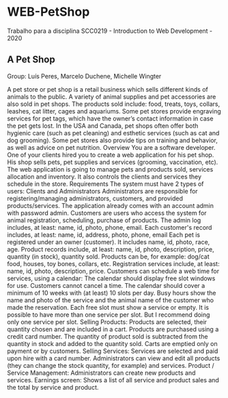 # WEB-PetShop
Trabalho para a disciplina SCC0219 - Introduction to Web Development - 2020

## A Pet Shop
Group:  Luís Peres, Marcelo Duchene, Michelle Wingter
   
A pet store or pet shop is a retail business which sells different kinds of animals to the public. A variety of animal supplies and pet accessories are also sold in pet shops. The products sold include: food, treats, toys, collars, leashes, cat litter, cages and aquariums. Some pet stores provide engraving services for pet tags, which have the owner’s contact information in case the pet gets lost.
In the USA and Canada, pet shops often offer both hygienic care (such as pet cleaning) and esthetic services (such as cat and dog grooming). Some pet stores also provide tips on training and behavior, as well as advice on pet nutrition.
Overview
You are a software developer. One of your clients hired you to create a web application for his pet shop. His shop sells pets, pet supplies and services (grooming, vaccination, etc). The web application is going to manage pets and products sold, services allocation and inventory. It also controls the clients and services they schedule in the store.
Requirements
The system must have 2 types of users: Clients and Administrators
Administrators are responsible for registering/managing administrators, customers, and provided products/services. The application already comes with an account admin with password admin.
Customers are users who access the system for animal registration, scheduling, purchase of products.
The admin log includes, at least: name, id, photo, phone, email.
Each customer's record includes, at least: name, id, address, photo, phone, email
Each pet is registered under an owner (customer). It includes name, id, photo, race, age.
Product records include, at least: name, id, photo, description, price, quantity (in stock), quantity sold. Products can be, for example: dog/cat food, houses, toy bones, collars, etc.
Registration services include, at least: name, id, photo, description, price.
Customers can schedule a web time for services, using a calendar:
The calendar should display free slot windows for use. Customers cannot cancel a time.
The calendar should cover a minimum of 10 weeks with (at least) 10 slots per day.
Busy hours show the name and photo of the service and the animal name of the customer who made the reservation.
Each free slot must show a service or empty. It is possible to have more than one service per slot. But I recommend doing only one service per slot.
Selling Products: Products are selected, their quantity chosen and are included in a cart. Products are purchased using a credit card number. The quantity of product sold is subtracted from the quantity in stock and added to the quantity sold. Carts are emptied only on payment or by customers.
Selling Services: Services are selected and paid upon hire with a card number. 
Administrators can view and edit all products (they can change the stock quantity, for example) and services. 
Product / Service Management: Administrators can create new products and services.
Earnings screen: Shows a list of all service and product sales and the total by service and product.

